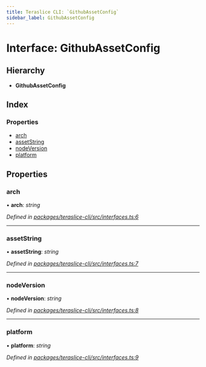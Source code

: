 ```yaml
---
title: Teraslice CLI: `GithubAssetConfig`
sidebar_label: GithubAssetConfig
---
```


# Interface: GithubAssetConfig

## Hierarchy

* **GithubAssetConfig**

## Index

### Properties

* [arch](githubassetconfig.md#arch)
* [assetString](githubassetconfig.md#assetstring)
* [nodeVersion](githubassetconfig.md#nodeversion)
* [platform](githubassetconfig.md#platform)

## Properties

###  arch

• **arch**: *string*

*Defined in [packages/teraslice-cli/src/interfaces.ts:6](https://github.com/terascope/teraslice/blob/653cf7530/packages/teraslice-cli/src/interfaces.ts#L6)*

___

###  assetString

• **assetString**: *string*

*Defined in [packages/teraslice-cli/src/interfaces.ts:7](https://github.com/terascope/teraslice/blob/653cf7530/packages/teraslice-cli/src/interfaces.ts#L7)*

___

###  nodeVersion

• **nodeVersion**: *string*

*Defined in [packages/teraslice-cli/src/interfaces.ts:8](https://github.com/terascope/teraslice/blob/653cf7530/packages/teraslice-cli/src/interfaces.ts#L8)*

___

###  platform

• **platform**: *string*

*Defined in [packages/teraslice-cli/src/interfaces.ts:9](https://github.com/terascope/teraslice/blob/653cf7530/packages/teraslice-cli/src/interfaces.ts#L9)*

